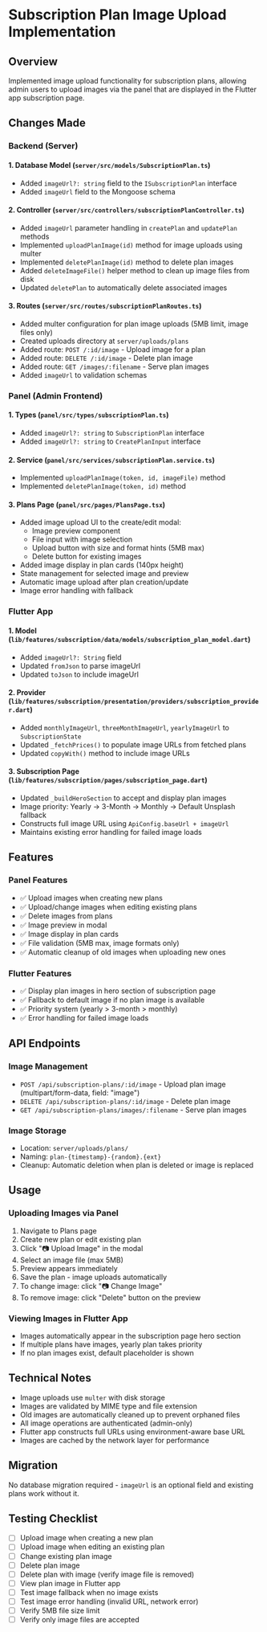 # Subscription Plan Image Upload Implementation

## Overview
Implemented image upload functionality for subscription plans, allowing admin users to upload images via the panel that are displayed in the Flutter app subscription page.

## Changes Made

### Backend (Server)

#### 1. Database Model (`server/src/models/SubscriptionPlan.ts`)
- Added `imageUrl?: string` field to the `ISubscriptionPlan` interface
- Added `imageUrl` field to the Mongoose schema

#### 2. Controller (`server/src/controllers/subscriptionPlanController.ts`)
- Added `imageUrl` parameter handling in `createPlan` and `updatePlan` methods
- Implemented `uploadPlanImage(id)` method for image uploads using multer
- Implemented `deletePlanImage(id)` method to delete plan images
- Added `deleteImageFile()` helper method to clean up image files from disk
- Updated `deletePlan` to automatically delete associated images

#### 3. Routes (`server/src/routes/subscriptionPlanRoutes.ts`)
- Added multer configuration for plan image uploads (5MB limit, image files only)
- Created uploads directory at `server/uploads/plans`
- Added route: `POST /:id/image` - Upload image for a plan
- Added route: `DELETE /:id/image` - Delete plan image
- Added route: `GET /images/:filename` - Serve plan images
- Added `imageUrl` to validation schemas

### Panel (Admin Frontend)

#### 1. Types (`panel/src/types/subscriptionPlan.ts`)
- Added `imageUrl?: string` to `SubscriptionPlan` interface
- Added `imageUrl?: string` to `CreatePlanInput` interface

#### 2. Service (`panel/src/services/subscriptionPlan.service.ts`)
- Implemented `uploadPlanImage(token, id, imageFile)` method
- Implemented `deletePlanImage(token, id)` method

#### 3. Plans Page (`panel/src/pages/PlansPage.tsx`)
- Added image upload UI to the create/edit modal:
  - Image preview component
  - File input with image selection
  - Upload button with size and format hints (5MB max)
  - Delete button for existing images
- Added image display in plan cards (140px height)
- State management for selected image and preview
- Automatic image upload after plan creation/update
- Image error handling with fallback

### Flutter App

#### 1. Model (`lib/features/subscription/data/models/subscription_plan_model.dart`)
- Added `imageUrl?: String` field
- Updated `fromJson` to parse imageUrl
- Updated `toJson` to include imageUrl

#### 2. Provider (`lib/features/subscription/presentation/providers/subscription_provider.dart`)
- Added `monthlyImageUrl`, `threeMonthImageUrl`, `yearlyImageUrl` to `SubscriptionState`
- Updated `_fetchPrices()` to populate image URLs from fetched plans
- Updated `copyWith()` method to include image URLs

#### 3. Subscription Page (`lib/features/subscription/pages/subscription_page.dart`)
- Updated `_buildHeroSection` to accept and display plan images
- Image priority: Yearly → 3-Month → Monthly → Default Unsplash fallback
- Constructs full image URL using `ApiConfig.baseUrl + imageUrl`
- Maintains existing error handling for failed image loads

## Features

### Panel Features
- ✅ Upload images when creating new plans
- ✅ Upload/change images when editing existing plans
- ✅ Delete images from plans
- ✅ Image preview in modal
- ✅ Image display in plan cards
- ✅ File validation (5MB max, image formats only)
- ✅ Automatic cleanup of old images when uploading new ones

### Flutter Features
- ✅ Display plan images in hero section of subscription page
- ✅ Fallback to default image if no plan image is available
- ✅ Priority system (yearly > 3-month > monthly)
- ✅ Error handling for failed image loads

## API Endpoints

### Image Management
- `POST /api/subscription-plans/:id/image` - Upload plan image (multipart/form-data, field: "image")
- `DELETE /api/subscription-plans/:id/image` - Delete plan image
- `GET /api/subscription-plans/images/:filename` - Serve plan images

### Image Storage
- Location: `server/uploads/plans/`
- Naming: `plan-{timestamp}-{random}.{ext}`
- Cleanup: Automatic deletion when plan is deleted or image is replaced

## Usage

### Uploading Images via Panel
1. Navigate to Plans page
2. Create new plan or edit existing plan
3. Click "📷 Upload Image" in the modal
4. Select an image file (max 5MB)
5. Preview appears immediately
6. Save the plan - image uploads automatically
7. To change image: click "📷 Change Image"
8. To remove image: click "Delete" button on the preview

### Viewing Images in Flutter App
- Images automatically appear in the subscription page hero section
- If multiple plans have images, yearly plan takes priority
- If no plan images exist, default placeholder is shown

## Technical Notes

- Image uploads use `multer` with disk storage
- Images are validated by MIME type and file extension
- Old images are automatically cleaned up to prevent orphaned files
- All image operations are authenticated (admin-only)
- Flutter app constructs full URLs using environment-aware base URL
- Images are cached by the network layer for performance

## Migration
No database migration required - `imageUrl` is an optional field and existing plans work without it.

## Testing Checklist
- [ ] Upload image when creating a new plan
- [ ] Upload image when editing an existing plan
- [ ] Change existing plan image
- [ ] Delete plan image
- [ ] Delete plan with image (verify image file is removed)
- [ ] View plan image in Flutter app
- [ ] Test image fallback when no image exists
- [ ] Test image error handling (invalid URL, network error)
- [ ] Verify 5MB file size limit
- [ ] Verify only image files are accepted
